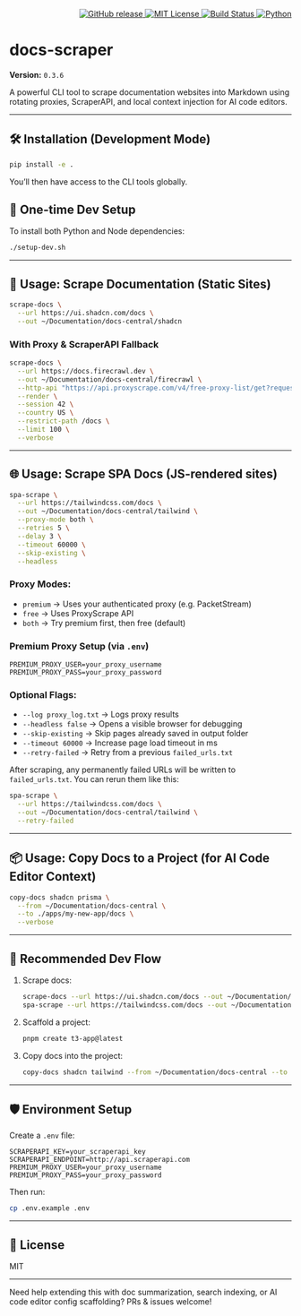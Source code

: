 <p align="right">
  <a href="https://github.com/landonfears/docs-scraper/releases">
    <img alt="GitHub release" src="https://img.shields.io/github/v/release/landonfears/docs-scraper?label=version">
  </a>
  <a href="https://github.com/landonfears/docs-scraper/blob/main/LICENSE">
    <img alt="MIT License" src="https://img.shields.io/github/license/landonfears/docs-scraper">
  </a>
  <a href="https://github.com/landonfears/docs-scraper/actions/workflows/release.yml">
    <img alt="Build Status" src="https://github.com/landonfears/docs-scraper/actions/workflows/release.yml/badge.svg">
  </a>
  <a href="https://www.python.org/downloads/">
    <img alt="Python" src="https://img.shields.io/badge/python-3.7%2B-blue.svg">
  </a>
</p>

# docs-scraper

**Version:** `0.3.6`

A powerful CLI tool to scrape documentation websites into Markdown using rotating proxies, ScraperAPI, and local context injection for AI code editors.

---

## 🛠 Installation (Development Mode)

```bash
pip install -e .
```

You’ll then have access to the CLI tools globally.

## 🧰 One-time Dev Setup

To install both Python and Node dependencies:

```bash
./setup-dev.sh
```

---

## 🚀 Usage: Scrape Documentation (Static Sites)

```bash
scrape-docs \
  --url https://ui.shadcn.com/docs \
  --out ~/Documentation/docs-central/shadcn
```

### With Proxy & ScraperAPI Fallback

```bash
scrape-docs \
  --url https://docs.firecrawl.dev \
  --out ~/Documentation/docs-central/firecrawl \
  --http-api "https://api.proxyscrape.com/v4/free-proxy-list/get?request=display_proxies&proxy_format=protocolipport&format=text" \
  --render \
  --session 42 \
  --country US \
  --restrict-path /docs \
  --limit 100 \
  --verbose
```

---

## 🌐 Usage: Scrape SPA Docs (JS-rendered sites)

```bash
spa-scrape \
  --url https://tailwindcss.com/docs \
  --out ~/Documentation/docs-central/tailwind \
  --proxy-mode both \
  --retries 5 \
  --delay 3 \
  --timeout 60000 \
  --skip-existing \
  --headless
```

### Proxy Modes:

- `premium` → Uses your authenticated proxy (e.g. PacketStream)
- `free` → Uses ProxyScrape API
- `both` → Try premium first, then free (default)

### Premium Proxy Setup (via `.env`)

```env
PREMIUM_PROXY_USER=your_proxy_username
PREMIUM_PROXY_PASS=your_proxy_password
```

### Optional Flags:

- `--log proxy_log.txt` → Logs proxy results
- `--headless false` → Opens a visible browser for debugging
- `--skip-existing` → Skip pages already saved in output folder
- `--timeout 60000` → Increase page load timeout in ms
- `--retry-failed` → Retry from a previous `failed_urls.txt`

After scraping, any permanently failed URLs will be written to `failed_urls.txt`.
You can rerun them like this:

```bash
spa-scrape \
  --url https://tailwindcss.com/docs \
  --out ~/Documentation/docs-central/tailwind \
  --retry-failed
```

---

## 📦 Usage: Copy Docs to a Project (for AI Code Editor Context)

```bash
copy-docs shadcn prisma \
  --from ~/Documentation/docs-central \
  --to ./apps/my-new-app/docs \
  --verbose
```

---

## 🧠 Recommended Dev Flow

1. Scrape docs:

   ```bash
   scrape-docs --url https://ui.shadcn.com/docs --out ~/Documentation/docs-central/shadcn
   spa-scrape --url https://tailwindcss.com/docs --out ~/Documentation/docs-central/tailwind
   ```

2. Scaffold a project:

   ```bash
   pnpm create t3-app@latest
   ```

3. Copy docs into the project:
   ```bash
   copy-docs shadcn tailwind --from ~/Documentation/docs-central --to ./apps/my-app/docs
   ```

---

## 🛡 Environment Setup

Create a `.env` file:

```env
SCRAPERAPI_KEY=your_scraperapi_key
SCRAPERAPI_ENDPOINT=http://api.scraperapi.com
PREMIUM_PROXY_USER=your_proxy_username
PREMIUM_PROXY_PASS=your_proxy_password
```

Then run:

```bash
cp .env.example .env
```

---

## 📄 License

MIT

---

Need help extending this with doc summarization, search indexing, or AI code editor config scaffolding? PRs & issues welcome!
